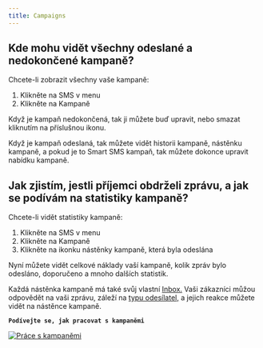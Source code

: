 ```yaml
---
title: Campaigns
---
```


## Kde mohu vidět všechny odeslané a nedokončené kampaně?
Chcete-li zobrazit všechny vaše kampaně:
1.	Klikněte na SMS v menu
2.	Klikněte na Kampaně

Když je kampaň nedokončená, tak ji můžete buď upravit, nebo smazat kliknutím na příslušnou ikonu.

Když je kampaň odeslaná, tak můžete vidět historii kampaně, nástěnku kampaně, a pokud je to Smart SMS kampaň, tak můžete dokonce upravit nabídku kampaně.


## Jak zjistím, jestli příjemci obdrželi zprávu, a jak se podívám na statistiky kampaně?
Chcete-li vidět statistiky kampaně:
1.	Klikněte na SMS v menu
2.	Klikněte na Kampaně
3.	Klikněte na ikonku nástěnky kampaně, která byla odeslána

Nyní můžete vidět celkové náklady vaší kampaně, kolik zpráv bylo odesláno, doporučeno a mnoho dalších statistik.

Každá nástěnka kampaně má také svůj vlastní [Inbox.](inbox.md#kde-mohu-vidět-reakce-od-mých-zákazníků) Vaši zákazníci můžou odpovědět na vaši zprávu, záleží na [typu odesílatel,](sender-type.md#co-je-typ-odesílatele-a-jak-ho-můžu-použít) a jejich reakce můžete vidět na nástěnce kampaně. 

**`Podívejte se, jak pracovat s kampaněmi`**

[![Práce s kampaněmi](https://img.youtube.com/vi/h34-uAnw0SQ/hqdefault.jpg)](https://youtu.be/h34-uAnw0SQ)

